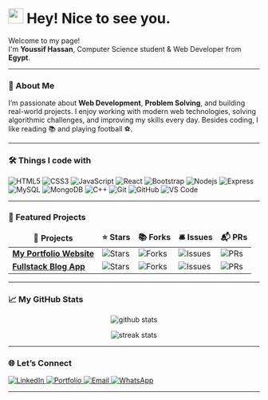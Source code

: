 <h1><img src="https://emojis.slackmojis.com/emojis/images/1531849430/4246/blob-sunglasses.gif?1531849430" width="30"/> Hey! Nice to see you.</h1>

<p>Welcome to my page! </br> I'm <b>Youssif Hassan</b>, Computer Science student & Web Developer from <img src="https://cdn-icons-png.flaticon.com/512/197/197604.png" width="13"/> <b>Egypt</b>. </p>

---

<h3>🚀 About Me</h3>
<p>
I’m passionate about <b>Web Development</b>, <b>Problem Solving</b>, and building real-world projects.  
I enjoy working with modern web technologies, solving algorithmic challenges, and improving my skills every day.  
Besides coding, I like reading 📚 and playing football ⚽.
</p>

---

<h3>🛠 Things I code with</h3>
<p>
  <img alt="HTML5" src="https://img.shields.io/badge/-HTML5-E34F26?style=for-the-badge&logo=html5&logoColor=white" />
  <img alt="CSS3" src="https://img.shields.io/badge/-CSS3-1572B6?style=for-the-badge&logo=css3&logoColor=white" />
  <img alt="JavaScript" src="https://img.shields.io/badge/-JavaScript-F7DF1E?style=for-the-badge&logo=javascript&logoColor=black" />
  <img alt="React" src="https://img.shields.io/badge/-React-45b8d8?style=for-the-badge&logo=react&logoColor=white" />
  <img alt="Bootstrap" src="https://img.shields.io/badge/-Bootstrap-563D7C?style=for-the-badge&logo=bootstrap&logoColor=white" />
  <img alt="Nodejs" src="https://img.shields.io/badge/-Nodejs-43853d?style=for-the-badge&logo=node.js&logoColor=white" />
  <img alt="Express" src="https://img.shields.io/badge/-Express-000000?style=for-the-badge&logo=express&logoColor=white" />
  <img alt="MySQL" src="https://img.shields.io/badge/-MySQL-005C84?style=for-the-badge&logo=mysql&logoColor=white" />
  <img alt="MongoDB" src="https://img.shields.io/badge/-MongoDB-13aa52?style=for-the-badge&logo=mongodb&logoColor=white" />
  <img alt="C++" src="https://img.shields.io/badge/-C++-00599C?style=for-the-badge&logo=c%2b%2b&logoColor=white" />
  <img alt="Git" src="https://img.shields.io/badge/-Git-F05032?style=for-the-badge&logo=git&logoColor=white" />
  <img alt="GitHub" src="https://img.shields.io/badge/-GitHub-181717?style=for-the-badge&logo=github&logoColor=white" />
  <img alt="VS Code" src="https://img.shields.io/badge/-VS%20Code-007ACC?style=for-the-badge&logo=visual-studio-code&logoColor=white" />
</p>


---

<h3>📌 Featured Projects</h3>
<table>
  <thead align="center">
    <tr border: none;>
      <td><b>🎁 Projects</b></td>
      <td><b>⭐ Stars</b></td>
      <td><b>📚 Forks</b></td>
      <td><b>🛎 Issues</b></td>
      <td><b>📬 PRs</b></td>
    </tr>
  </thead>
  <tbody>
    <tr>
      <td><a href="https://github.com/YOUR_GITHUB/PROJECT_1"><b>My Portfolio Website</b></a></td>
      <td><img alt="Stars" src="https://img.shields.io/github/stars/YOUR_GITHUB/PROJECT_1?style=flat-square&labelColor=343b41"/></td>
      <td><img alt="Forks" src="https://img.shields.io/github/forks/YOUR_GITHUB/PROJECT_1?style=flat-square&labelColor=343b41"/></td>
      <td><img alt="Issues" src="https://img.shields.io/github/issues/YOUR_GITHUB/PROJECT_1?style=flat-square&labelColor=343b41"/></td>
      <td><img alt="PRs" src="https://img.shields.io/github/issues-pr/YOUR_GITHUB/PROJECT_1?style=flat-square&labelColor=343b41"/></td>
    </tr>
    <tr>
      <td><a href="https://github.com/YOUR_GITHUB/PROJECT_2"><b>Fullstack Blog App</b></a></td>
      <td><img alt="Stars" src="https://img.shields.io/github/stars/YOUR_GITHUB/PROJECT_2?style=flat-square&labelColor=343b41"/></td>
      <td><img alt="Forks" src="https://img.shields.io/github/forks/YOUR_GITHUB/PROJECT_2?style=flat-square&labelColor=343b41"/></td>
      <td><img alt="Issues" src="https://img.shields.io/github/issues/YOUR_GITHUB/PROJECT_2?style=flat-square&labelColor=343b41"/></td>
      <td><img alt="PRs" src="https://img.shields.io/github/issues-pr/YOUR_GITHUB/PROJECT_2?style=flat-square&labelColor=343b41"/></td>
    </tr>
  </tbody>
</table>

---

<h3>📈 My GitHub Stats</h3>
<p align="center"> 
  <img src="https://github-readme-stats.vercel.app/api?username=YOUR_GITHUB&show_icons=true&theme=tokyonight" alt="github stats" />
</p>
<p align="center">
  <img src="https://github-readme-streak-stats.herokuapp.com/?user=YOUR_GITHUB&theme=tokyonight" alt="streak stats" />
</p>

---

<h3>🌐 Let’s Connect</h3>
<p>
  <a href="https://linkedin.com/in/YOUR_LINKEDIN" target="_blank">
    <img alt="LinkedIn" src="https://img.shields.io/badge/LinkedIn-%230077B5.svg?&style=for-the-badge&logo=linkedin&logoColor=white" />
  </a> 

  <a href="https://YOUR_PORTFOLIO.com" target="_blank">
    <img alt="Portfolio" src="https://img.shields.io/badge/Portfolio-000000?style=for-the-badge&logo=vercel&logoColor=white" />
  </a>

  <a href="mailto:YOUR_EMAIL@gmail.com" target="_blank">
    <img alt="Email" src="https://img.shields.io/badge/Email-D14836?style=for-the-badge&logo=gmail&logoColor=white" />
  </a>

  <a href="https://wa.me/201234567890" target="_blank">
    <img alt="WhatsApp" src="https://img.shields.io/badge/WhatsApp-25D366?style=for-the-badge&logo=whatsapp&logoColor=white" />
  </a>
</p>

---
